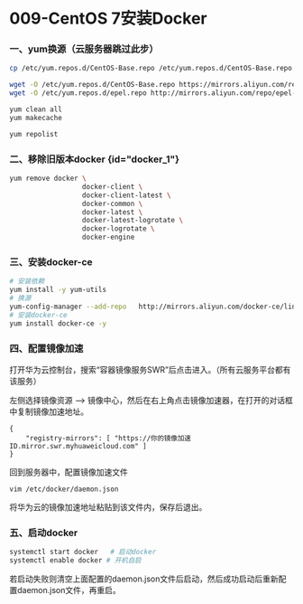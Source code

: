# 009-CentOS 7安装Docker



### 一、yum换源（云服务器跳过此步）

```bash
cp /etc/yum.repos.d/CentOS-Base.repo /etc/yum.repos.d/CentOS-Base.repo.backup

wget -O /etc/yum.repos.d/CentOS-Base.repo https://mirrors.aliyun.com/repo/Centos-7.repo
wget -O /etc/yum.repos.d/epel.repo http://mirrors.aliyun.com/repo/epel-7.repo

yum clean all
yum makecache

yum repolist
```





### 二、移除旧版本docker {id="docker_1"}

```bash
yum remove docker \
                  docker-client \
                  docker-client-latest \
                  docker-common \
                  docker-latest \
                  docker-latest-logrotate \
                  docker-logrotate \
                  docker-engine
```





### 三、安装docker-ce

```bash
# 安装依赖
yum install -y yum-utils
# 换源
yum-config-manager --add-repo   http://mirrors.aliyun.com/docker-ce/linux/centos/docker-ce.repo
# 安装docker-ce
yum install docker-ce -y
```

### 四、配置镜像加速

打开华为云控制台，搜索“容器镜像服务SWR”后点击进入。（所有云服务平台都有该服务）

左侧选择镜像资源 --> 镜像中心，然后在右上角点击镜像加速器，在打开的对话框中复制镜像加速地址。

```
{
    "registry-mirrors": [ "https://你的镜像加速ID.mirror.swr.myhuaweicloud.com" ]
}
```

回到服务器中，配置镜像加速文件

```shell
vim /etc/docker/daemon.json
```

将华为云的镜像加速地址粘贴到该文件内，保存后退出。

### 五、启动docker

```bash
systemctl start docker   # 启动docker
systemctl enable docker # 开机自启
```

若启动失败则清空上面配置的daemon.json文件后启动，然后成功启动后重新配置daemon.json文件，再重启。